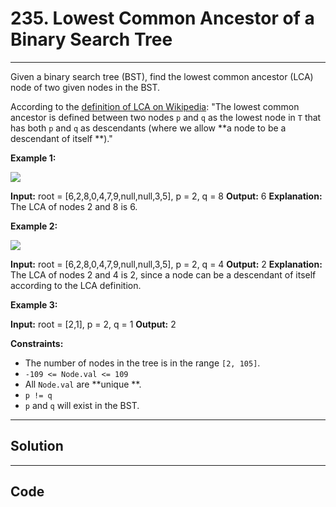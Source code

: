 # 235. Lowest Common Ancestor of a Binary Search Tree

---

Given a binary search tree (BST), find the lowest common ancestor (LCA) node of two given nodes in the BST.

According to the [definition of LCA on Wikipedia](https://en.wikipedia.org/wiki/Lowest_common_ancestor): "The lowest common ancestor is defined between two nodes `p` and `q` as the lowest node in `T` that has both `p` and `q` as descendants (where we allow **a node to be a descendant of itself **)."

 

**Example 1:**

![](https://assets.leetcode.com/uploads/2018/12/14/binarysearchtree_improved.png)


**Input:** root = [6,2,8,0,4,7,9,null,null,3,5], p = 2, q = 8
**Output:** 6
**Explanation:** The LCA of nodes 2 and 8 is 6.


**Example 2:**

![](https://assets.leetcode.com/uploads/2018/12/14/binarysearchtree_improved.png)


**Input:** root = [6,2,8,0,4,7,9,null,null,3,5], p = 2, q = 4
**Output:** 2
**Explanation:** The LCA of nodes 2 and 4 is 2, since a node can be a descendant of itself according to the LCA definition.


**Example 3:**


**Input:** root = [2,1], p = 2, q = 1
**Output:** 2


 

**Constraints:**

  * The number of nodes in the tree is in the range `[2, 105]`.
  * `-109 <= Node.val <= 109`
  * All `Node.val` are **unique **.
  * `p != q`
  * `p` and `q` will exist in the BST.

---

## Solution



---

## Code
```python


```